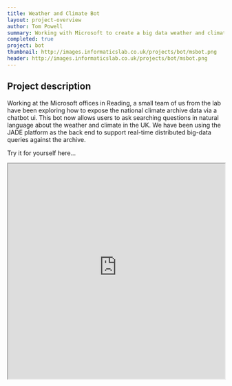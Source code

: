 ```yaml
---
title: Weather and Climate Bot
layout: project-overview
author: Tom Powell
summary: Working with Microsoft to create a big data weather and climate bot
completed: true
project: bot
thumbnail: http://images.informaticslab.co.uk/projects/bot/msbot.png
header: http://images.informaticslab.co.uk/projects/bot/msbot.png
---
```


## Project description
Working at the Microsoft offices in Reading, a small team of us from the lab have been exploring how to expose the national climate archive data via a chatbot ui.
This bot now allows users to ask searching questions in natural language about the weather and climate in the UK.
We have been using the JADE platform as the back end to support real-time distributed big-data queries against the archive.

Try it for yourself here...  
  

<iframe style="width:100%; height:500px;" src='https://webchat.botframework.com/embed/weatherandclimate?s=je982Jt1ANs.cwA.2Jk.EEcyezjdVmDx03dDoGoqAVZpLpXIVI8CR0JxjC8Jb-A'></iframe>
